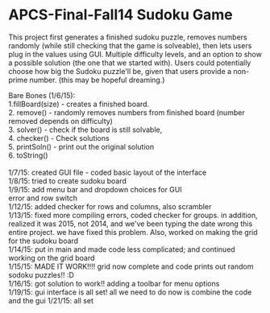 APCS-Final-Fall14
Sudoku Game
=================
This project first generates a finished sudoku puzzle, removes numbers randomly (while still checking that the game is solveable), then lets users plug in the values using GUI. Multiple difficulty levels, and an option to show a possible solution (the one that we started with). Users could potentially choose how big the Sudoku puzzle'll be, given that users provide a non-prime number. (this may be hopeful dreaming.)

Bare Bones (1/6/15):<br>
1.fillBoard(size) - creates a finished board. <br>
2. remove() -  randomly removes numbers from finished board (number removed depends on difficulty) <br>
3. solver() - check if the board is still solvable, <br>
4. checker() - Check solutions<br>
5. printSoln() -  print out the original solution<br>
6. toString()<br>
<br>
1/7/15: created GUI file - coded basic layout of the interface<br>
1/8/15: tried to create sudoku board<br>
1/9/15: add menu bar and dropdown choices for GUI<br>
	error and row switch<br>
1/12/15: added checker for rows and columns, also scrambler <br>
1/13/15: fixed more compiling errors, coded checker for groups. in addition, realized it was 2015, not 2014, and we've been typing the date wrong this entire project. we have fixed this problem. Also, worked on making the grid for the sudoku board<br>
1/14/15: put in main and made code less complicated; and continued working on the grid board <br>
1/15/15: MADE IT WORK!!!! grid now complete and code prints out random sodoku puzzles!! :D <br>
1/16/15: got solution to work!! adding a toolbar for menu options <br>
1/19/15: gui interface is all set! all we need to do now is combine the code and the gui
1/21/15: all set




